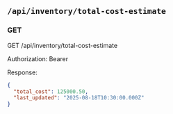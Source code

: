 ## `/api/inventory/total-cost-estimate`
### GET
GET /api/inventory/total-cost-estimate

Authorization: Bearer <token>

Response:
```json
{
  "total_cost": 125000.50,
  "last_updated": "2025-08-18T10:30:00.000Z"
}
```